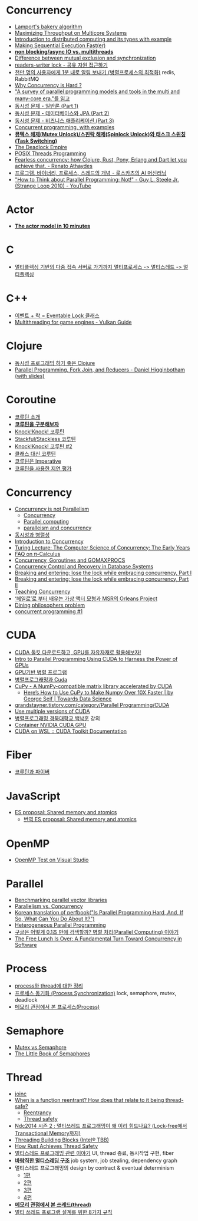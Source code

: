 Concurrency
===========
* [Lamport's bakery algorithm](https://en.m.wikipedia.org/wiki/Lamport%27s_bakery_algorithm)
* [Maximizing Throughput on Multicore Systems](http://www.infoq.com/presentations/erlang-multicore)
* [Introduction to distributed computing and its types with example](https://www.youtube.com/watch?v=6_sqINSdWb0)
* [Making Sequential Execution Fast(er)](https://medium.com/@claytonlong_34858/making-sequential-execution-fast-er-56d65f70eb2b)
* [**non blocking/async IO vs. multithreads**](https://stackoverflow.com/questions/8546273/is-non-blocking-i-o-really-faster-than-multi-threaded-blocking-i-o-how/8546444#8546444)
* [Difference between mutual exclusion and synchronization](https://www.8bitavenue.com/2017/12/difference-between-mutual-exclusion-and-synchronization)
* [readers-writer lock - 공유 자원 접근하기](https://blog.seulgi.kim/2018/12/rwlock.html)
* [천만 명의 사용자에게 1분 내로 알림 보내기 (병렬프로세스의 최적화)](https://www.popit.kr/faster-parallel-processes/) redis, RabbitMQ
* [Why Concurrency is Hard ?](https://hackernoon.com/why-concurrency-is-hard-a45295e96114)
* ["A survey of parallel programming models and tools in the multi and many-core era."를 읽고](https://www.sangkon.com/a-survey-of-parallel-programming-models-and-tools-in-the-multi-and-many-core-era/)
* [동시성 문제 - 일반론 (Part 1)](http://jaynewho.com/post/42)
* [동시성 문제 - 데이터베이스와 JPA (Part 2)](http://jaynewho.com/post/43)
* [동시성 문제 - 비즈니스 애플리케이션 (Part 3)](http://jaynewho.com/post/44)
* [Concurrent programming, with examples](https://begriffs.com/posts/2020-03-23-concurrent-programming.html)
* [**뮤텍스 해제(Mutex Unlock)/스핀락 해제(Spinlock Unlock)와 태스크 스위칭(Task Switching)**](https://kkamagui.tistory.com/925)
* [The Deadlock Empire](https://deadlockempire.github.io)
* [POSIX Threads Programming](https://computing.llnl.gov/tutorials/pthreads/)
* [Fearless concurrency: how Clojure, Rust, Pony, Erlang and Dart let you achieve that. - Renato Athaydes](https://sites.google.com/a/athaydes.com/renato-athaydes/posts/fearlessconcurrencyhowclojurerustponyerlanganddartletyouachievethat)
* [프로그램, 바이너리, 프로세스, 스레드의 개념 - 로스카츠의 AI 머신러닝](https://losskatsu.github.io/os-kernel/process-thread/)
* ["How to Think about Parallel Programming: Not!" - Guy L. Steele Jr. (Strange Loop 2010) - YouTube](https://www.youtube.com/watch?v=dPK6t7echuA)

# Actor
* [**The actor model in 10 minutes**](https://www.brianstorti.com/the-actor-model)

# C
* [멀티플렉싱 기반의 다중 접속 서버로 가기까지 멀티프로세스 -> 멀티스레드 -> 멀티플렉싱](https://jongmin92.github.io/2019/02/28/Java/java-with-non-blocking-io/)

# C++
* [이벤트 + 락 = Eventable Lock 클래스](https://surpreem.com/%EC%9D%B4%EB%B2%A4%ED%8A%B8-%EB%9D%BD-eventable-lock-%ED%81%B4%EB%9E%98%EC%8A%A4/)
* [Multithreading for game engines - Vulkan Guide](https://vkguide.dev/docs/extra-chapter/multithreading/)

# Clojure
* [동시성 프로그래밍 하기 좋은 Clojure](http://www.slideshare.net/eunminn/clojure-68804824)
* [Parallel Programming, Fork Join, and Reducers - Daniel Higginbotham (with slides)](https://www.youtube.com/watch?v=eRq5UBx6cbA)

# Coroutine
* [코루틴 소개](https://medium.com/@jooyunghan/%EC%BD%94%EB%A3%A8%ED%8B%B4-%EC%86%8C%EA%B0%9C-504cecc89407)
* [**코루틴을 구분해보자**](https://medium.com/@jooyunghan/%EC%BD%94%EB%A3%A8%ED%8B%B4%EC%9D%84-%EA%B5%AC%EB%B6%84%ED%95%B4%EB%B3%B4%EC%9E%90-98428c491ace)
* [Knock!Knock! 코루틴](https://medium.com/@jooyunghan/knock-knock-%EC%BD%94%EB%A3%A8%ED%8B%B4-c4ccc17a5d66)
* [Stackful/Stackless 코루틴](https://medium.com/@jooyunghan/stackful-stackless-%EC%BD%94%EB%A3%A8%ED%8B%B4-4da83b8dd03e)
* [Knock!Knock! 코루틴 #2](https://medium.com/@jooyunghan/knock-knock-%EC%BD%94%EB%A3%A8%ED%8B%B4-2-e5d26678e021)
* [클래스 대신 코루틴](https://medium.com/@jooyunghan/%ED%81%B4%EB%9E%98%EC%8A%A4-%EB%8C%80%EC%8B%A0-%EC%BD%94%EB%A3%A8%ED%8B%B4-2959e7ce12ed)
* [코루틴은 Imperative](https://medium.com/@jooyunghan/%EC%BD%94%EB%A3%A8%ED%8B%B4%EC%9D%80-imperative-6df578922c2f)
* [코루틴을 사용한 지연 평가](https://chodragon9.github.io/blog/call-stack-and-coroutine/)

# Concurrency
* [Concurrency is not Parallelism](http://blog.golang.org/concurrency-is-not-parallelism)
  * [Concurrency](http://en.wikipedia.org/wiki/Concurrency_(computer_science))
  * [Parallel computing](http://en.wikipedia.org/wiki/Parallel_computing)
  * [paralleism and concurrency](http://skyul.tistory.com/263)
* [동시성과 병렬성](http://ohgyun.com/741)
* [Introduction to Concurrency](http://cs.lmu.edu/~ray/notes/introconcurrency/)
* [Turing Lecture: The Computer Science of Concurrency: The Early Years](http://cacm.acm.org/magazines/2015/6/187316-turing-lecture-the-computer-science-of-concurrency/fulltext)
* [FAQ on π-Calculus](http://www.cs.cmu.edu/~wing/publications/Wing02a.pdf)
* [Concurrency, Goroutines and GOMAXPROCS](http://www.goinggo.net/2014/01/concurrency-goroutines-and-gomaxprocs.html)
* [Concurrency Control and Recovery in Database Systems](http://research.microsoft.com/en-us/people/philbe/ccontrol.aspx)
* [Breaking and entering: lose the lock while embracing concurrency, Part I](https://techblog.workiva.com/tech-blog/breaking-and-entering-lose-lock-while-embracing-concurrency-part-i)
* [Breaking and entering: lose the lock while embracing concurrency, Part II](https://techblog.workiva.com/tech-blog/breaking-and-entering-lose-lock-while-embracing-concurrency-part-ii)
* [Teaching Concurrency](http://research.microsoft.com/en-us/um/people/lamport/pubs/teaching-concurrency.pdf)
* [‘헤일로’로 부터 배우는 가상 액터 모형과 MSR의 Orleans Project](http://ndcreplay.nexon.com/NDC2016/sessions/NDC2016_0048.html)
* [Dining philosophers problem](https://en.wikipedia.org/wiki/Dining_philosophers_problem)
* [concurrent programming #1](https://01010011.blog/tag/concurrent/)

# CUDA
* [CUDA 툴킷 다운로드하고, GPU를 자유자재로 활용해보자!](http://blogs.nvidia.co.kr/2018/01/16/cuda-toolkit/)
* [Intro to Parallel Programming Using CUDA to Harness the Power of GPUs](https://www.udacity.com/course/intro-to-parallel-programming--cs344)
* [GPU기반 병렬 프로그램](https://webedu.ksc.re.kr/movieSubjectList.es?mid=a10401000000&subj_no=42)
* [병렬프로그래밍과 Cuda](http://www.slideshare.net/seokjoonyun9/cuda-33834381)
* [CuPy - A NumPy-compatible matrix library accelerated by CUDA](https://cupy.chainer.org/)
  * [Here’s How to Use CuPy to Make Numpy Over 10X Faster | by George Seif | Towards Data Science](https://towardsdatascience.com/heres-how-to-use-cupy-to-make-numpy-700x-faster-4b920dda1f56)
* [grandstayner.tistory.com/category/Parallel Programming/CUDA](http://grandstayner.tistory.com/category/Parallel%20Programming/CUDA)
* [Use multiple versions of CUDA](https://jybaek.tistory.com/779)
* [병렬프로그래밍 경북대학교 백낙훈](http://www.kocw.net/home/search/kemView.do?kemId=1322170) 강의
* [Container NVIDIA CUDA GPU](https://ssup2.github.io/theory_analysis/Container_NVIDIA_CUDA_GPU/)
* [CUDA on WSL :: CUDA Toolkit Documentation](https://docs.nvidia.com/cuda/wsl-user-guide/index.html)

# Fiber
* [코루틴과 파이버](https://medium.com/@jooyunghan/%EC%BD%94%EB%A3%A8%ED%8B%B4%EA%B3%BC-%ED%8C%8C%EC%9D%B4%EB%B2%84-9e93c12bce30)

# JavaScript
* [ES proposal: Shared memory and atomics](http://www.2ality.com/2017/01/shared-array-buffer.html)
  * [번역 ES proposal: Shared memory and atomics](http://modernator.me/article/esnext/es-proposal-shared-memory-and-atomic)

# OpenMP
* [OpenMP Test on Visual Studio](http://study.marearts.com/2017/05/openmp-test-on-visual-studio.html)

# Parallel
* [Benchmarking parallel vector libraries](http://arrayfire.com/benchmarking-parallel-vector-libraries/)
* [Parallelism vs. Concurrency](https://wiki.haskell.org/Parallelism_vs._Concurrency)
* [Korean translation of perfbook("Is Parallel Programming Hard, And, If So, What Can You Do About It?")](https://github.com/sjp38/perfbook-ko_KR)
* [Heterogeneous Parallel Programming](https://www.coursera.org/course/hetero)
* [구글은 어떻게 0.1초 만에 검색할까?  병렬 처리(Parallel Computing) 이야기](https://brunch.co.kr/@nsung/29)
* [The Free Lunch Is Over: A Fundamental Turn Toward Concurrency in Software](http://www.gotw.ca/publications/concurrency-ddj.htm)

# Process
* [process와 thread에 대한 정리](https://magi82.github.io/process-thread/)
* [프로세스 동기화 (Process Synchronization)](https://jungwoon.github.io/os/2019/07/31/Process-Synchronization/) lock, semaphore, mutex, deadlock
* [메모리 관점에서 본 프로세스(Process)](https://mooneegee.blogspot.com/2015/01/os-process.html)

# Semaphore
* [Mutex vs Semaphore](http://www.geeksforgeeks.org/mutex-vs-semaphore/)
* [The Little Book of Semaphores](http://www.greenteapress.com/semaphores/downey08semaphores.pdf)

# Thread
* [joinc](http://www.joinc.co.kr/modules/moniwiki/wiki.php/Site/Thread)
* [When is a function reentrant? How does that relate to it being thread-safe?](http://www.quora.com/When-is-a-function-reentrant-How-does-that-relate-to-it-being-thread-safe)
  * [Reentrancy](http://en.wikipedia.org/wiki/Reentrancy_(computing))
  * [Thread safety](http://en.wikipedia.org/wiki/Thread_safety)
* [Ndc2014 시즌 2 : 멀티쓰레드 프로그래밍이 왜 이리 힘드나요? (Lock-free에서 Transactional Memory까지)](http://www.slideshare.net/zzapuno/ndc2014-2)
* [Threading Building Blocks (Intel® TBB)](https://www.threadingbuildingblocks.org/)
* [How Rust Achieves Thread Safety](http://manishearth.github.io/blog/2015/05/30/how-rust-achieves-thread-safety/)
* [멀티스레드 프로그래밍 관련 이야기](http://moogi.new21.org/tc/1429) UI, thread 종료, 동시작업 구현, fiber
* [**바람직한 멀티스레딩 구조**](https://www.youtube.com/watch?v=M1e9nmmD3II) job system, job stealing, dependency graph
* 멀티스레드 프로그래밍의 design by contract & eventual determinism
  * [1편](https://imays.blog.me/221428677043)
  * [2편](https://imays.blog.me/221430386161)
  * [3편](https://imays.blog.me/221440589428)
  * [4편](https://imays.blog.me/221465259731)
* [**메모리 관점에서 본 쓰레드(thread)**](https://mooneegee.blogspot.com/2015/01/os-thread.html)
* [멀티 쓰레드 프로그램 설계를 위한 8가지 규칙](https://brunch.co.kr/@chris-song/95)
